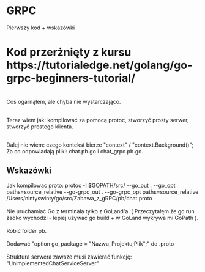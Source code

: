 # GRPC
Pierwszy kod + wskazówki

<h1> Kod przerżnięty z kursu https://tutorialedge.net/golang/go-grpc-beginners-tutorial/ </h1> </br>
Coś ogarnąłem, ale chyba nie wystarczająco.  </br> </br>

Teraz wiem jak: kompilować za pomocą protoc, stworzyć prosty serwer, stworzyć prostego klienta.  </br> </br>

Dalej nie wiem: czego kontekst bierze "context" / "context.Background()"; </br>
Za co odpowiadają pliki: chat.pb.go i chat_grpc.pb.go.
  
  <h2> Wskazówki </h2>
  Jak kompilowac proto: protoc -I $GOPATH/src/ --go_out . --go_opt paths=source_relative --go-grpc_out . --go-grpc_opt paths=source_relative /Users/nintyswinty/go/src/Zabawa_z_gRPC/pb/chat.proto </br> </br>
  Nie uruchamiać Go z terminala tylko z GoLand'a. ( Przeczytałęm że go run żadko wychodzi - lepiej używać go build + w GoLand wykrywa mi GoPath ).  </br> </br>
  Robić folder pb.  </br> </br>
  Dodawać "option go_package = "Nazwa_Projektu;Plik";" do .proto </br> </br>
  Struktura serwera zawsze musi zawierać funkcję: "UnimplementedChatServiceServer"
  
  
